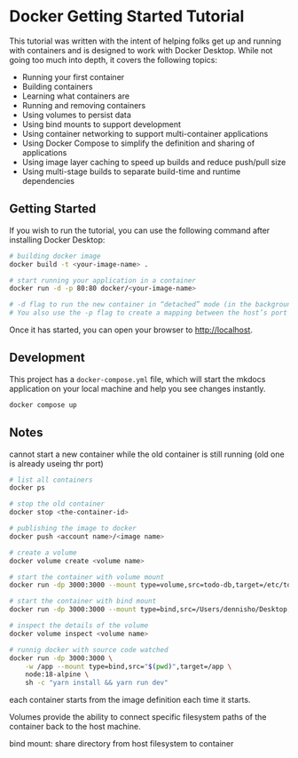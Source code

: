 # Docker Getting Started Tutorial

This tutorial was written with the intent of helping folks get up and running
with containers and is designed to work with Docker Desktop. While not going too much
into depth, it covers the following topics:

- Running your first container
- Building containers
- Learning what containers are
- Running and removing containers
- Using volumes to persist data
- Using bind mounts to support development
- Using container networking to support multi-container applications
- Using Docker Compose to simplify the definition and sharing of applications
- Using image layer caching to speed up builds and reduce push/pull size
- Using multi-stage builds to separate build-time and runtime dependencies

## Getting Started

If you wish to run the tutorial, you can use the following command after installing Docker Desktop:

```bash
# building docker image
docker build -t <your-image-name> .

# start running your application in a container
docker run -d -p 80:80 docker/<your-image-name>

# -d flag to run the new container in “detached” mode (in the background).
# You also use the -p flag to create a mapping between the host’s port 3000 to the container’s port 3000
```

Once it has started, you can open your browser to [http://localhost](http://localhost).

## Development

This project has a `docker-compose.yml` file, which will start the mkdocs application on your
local machine and help you see changes instantly.

```bash
docker compose up
```

## Notes

cannot start a new container while the old container is still running
(old one is already useing thr port)

```bash
# list all containers
docker ps

# stop the old container
docker stop <the-container-id>

# publishing the image to docker
docker push <account name>/<image name>

# create a volume
docker volume create <volume name>

# start the container with volume mount
docker run -dp 3000:3000 --mount type=volume,src=todo-db,target=/etc/todos getting-started

# start the container with bind mount
docker run -dp 3000:3000 --mount type=bind,src=/Users/dennisho/Desktop,target=/etc/todos hkhdennis/items

# inspect the details of the volume
docker volume inspect <volume name>

# runnig docker with source code watched
docker run -dp 3000:3000 \
    -w /app --mount type=bind,src="$(pwd)",target=/app \
    node:18-alpine \
    sh -c "yarn install && yarn run dev"
```

each container starts from the image definition each time it starts.

Volumes provide the ability to connect specific filesystem paths of the container back to the host machine.

bind mount: share directory from host filesystem to container
